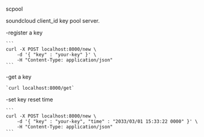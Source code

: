 scpool

soundcloud client_id key pool server.

 -register a key

    ```
    curl -X POST localhost:8000/new \
        -d '{ "key" : "your-key" }' \
        -H "Content-Type: application/json"
    ```

 -get a key

    `curl localhost:8000/get`

 -set key reset time

    ```
    curl -X POST localhost:8000/new \
        -d '{ "key" : "your-key", "time" : "2033/03/01 15:33:22 0000" }' \
        -H "Content-Type: application/json"
    ```
